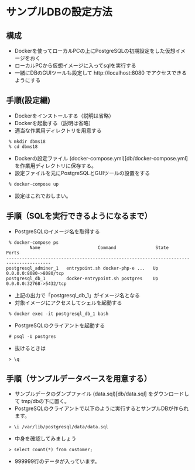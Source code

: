 # サンプルDBの設定方法

## 構成
* Dockerを使ってローカルPCの上にPostgreSQLの初期設定をした仮想イメージをおく
* ローカルPCから仮想イメージに入ってsqlを実行する
* 一緒にDBのGUIツールも設定して http://localhost:8080 でアクセスできるようにする

## 手順(設定編)
* Dockerをインストールする（説明は省略）
* Dockerを起動する（説明は省略）
* 適当な作業用ディレクトリを用意する

```
 % mkdir dbms18
 % cd dbms18
```

* Dockerの設定ファイル (docker-compose.yml)[db/docker-compose.yml] を作業用ディレクトリに保存する。
* 設定ファイルを元にPostgreSQLとGUIツールの設置をする

```
 % docker-compose up
```

* 設定はこれでおしまい。

## 手順（SQLを実行できるようになるまで）
* PostgreSQLのイメージ名を取得する

```
 % docker-compose ps
         Name                      Command               State            Ports
---------------------------------------------------------------------------------------
postgresql_adminer_1   entrypoint.sh docker-php-e ...   Up      0.0.0.0:8080->8080/tcp
postgresql_db_1        docker-entrypoint.sh postgres    Up      0.0.0.0:32768->5432/tcp
```

* 上記の出力で「postgresql_db_1」がイメージ名となる
* 対象イメージにアクセスしてシェルを起動する

```
 % docker exec -it postgresql_db_1 bash
```

* PostgreSQLのクライアントを起動する

```
 # psql -U postgres
```

* 抜けるときは

```
 > \q
```

## 手順（サンプルデータベースを用意する）
* サンプルデータのダンプファイル (data.sql)[db/data.sql] をダウンロードして tmp/dbの下に置く。
* PostgreSQLのクライアントで以下のように実行するとサンプルDBが作られます。

```
 > \i /var/lib/postgresql/data/data.sql
```
* 中身を確認してみましょう

```
 > select count(*) from customer;
````
* 999999行のデータが入っています。



